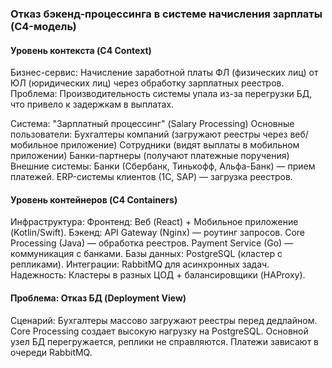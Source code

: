 ### Отказ бэкенд-процессинга в системе начисления зарплаты (C4-модель)

#### Уровень контекста (C4 Context)

Бизнес-сервис: Начисление заработной платы ФЛ (физических лиц) от ЮЛ (юридических лиц) через обработку зарплатных реестров.
Проблема: Производительность системы упала из-за перегрузки БД, что привело к задержкам в выплатах.

Система: "Зарплатный процессинг" (Salary Processing)
Основные пользователи:
Бухгалтеры компаний (загружают реестры через веб/мобильное приложение)
Сотрудники (видят выплаты в мобильном приложении)
Банки-партнеры (получают платежные поручения)
Внешние системы:
Банки (Сбербанк, Тинькофф, Альфа-Банк) — прием платежей.
ERP-системы клиентов (1С, SAP) — загрузка реестров.

#### Уровень контейнеров (C4 Containers)

Инфраструктура:
Фронтенд: Веб (React) + Мобильное приложение (Kotlin/Swift).
Бэкенд:
API Gateway (Nginx) — роутинг запросов.
Core Processing (Java) — обработка реестров.
Payment Service (Go) — коммуникация с банками.
Базы данных: PostgreSQL (кластер с репликами).
Интеграции: RabbitMQ для асинхронных задач.
Надежность: Кластеры в разных ЦОД + балансировщики (HAProxy).

#### Проблема: Отказ БД (Deployment View)
Сценарий:
Бухгалтеры массово загружают реестры перед дедлайном.
Core Processing создает высокую нагрузку на PostgreSQL.
Основной узел БД перегружается, реплики не справляются.
Платежи зависают в очереди RabbitMQ.
